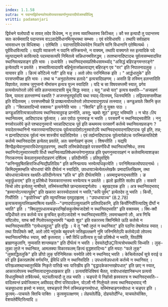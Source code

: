 ```yaml
---
index: 1.1.58
sutra: न पदान्तद्विर्वचनवरेयलोपस्वरसवर्णानुस्वारदीर्घजश्चर्विधिषु
vritti: padamanjari
---
```


 द्विर्वचने यलोपादौ च तावत् तदेव विधेयम्, न तु तस्य व्यवस्थितस्य किञ्चित् । कौ स्त इत्यादौ तु पदान्तस्य सतः कार्यमावादि पदान्तस्य वाऽऽवादेर्विधानमित्युभयथा सम्भवः । एवं वरेविधावपि । तथापि सर्वग्रहाय भावसाधन एव विधिशब्दः । एतेष्विति । पदान्तादिविधेयभेदेन भिन्नानि यानि विधानानि एतेष्वित्यर्थः । पूर्वविधावित्यादि । यद्यपि व्याकरणे न पदानि संस्क्रियन्ते, न वाक्यम्, तथापि वाक्यगते स्त इत्यादिके पदे व्युत्पाद्यमाने कावित्यादेः पदस्यासत्यपि निमितत्वे सन्निधानमविरुद्धम् । ततश्चानादिष्टादचः पूर्वत्वसम्भवादस्ति स्थानिवत्वप्रसङ्ग इति भावः । दध्यत्रेति । स्थानिवद्भावप्रतिषेधसामर्थ्याद् "असिद्धं बहिरङ्गमन्तरङ्गे" इत्येतदपि न प्रवर्तते । शच्यावित्यादावपि बहिर्भूताजपेक्षत्वाद्यण् बहिरङ्ग एव "वर" इति निपातनादलुक् । यायावर इति । ङित्यं कौटिल्ये गतौ" इति यङ् । अतो लोपः परनिमितक इति । " आर्द्धधातुके" इति परसप्तमीपक्ष इति भावः । तथा च "अनुदातेतश्च हलादेः" इत्यत्रादिग्रहणम् । असति हि तस्मिन् हलन्तादिति विज्ञायेत, ततश्च जुगुप्सनो मीमांसन इत्यत्र युज्न स्यादिति । यदि च सा विषयसप्तमी स्यात्, प्रगेव प्रत्ययोत्पतेरतो लोपे सति हलन्तत्वादत्रापि युच् सिद्धः स्यात् । यतु "अचो यत्" इत्यत्र वक्ष्यति--"अज्ग्रहणं किम्, यावता हलन्ताण्ण्यं वक्ष्यति ? अजन्तभूतपूर्वादपि यथा स्याद्-दित्स्यम्, धित्स्यमिति । तद्विपयसप्समीपक्ष इति वेदितव्यम् । परसप्तमीपक्षे हि प्राक्प्रत्ययोत्पतेरतो लोपाभावादनुपपन्नं तत्स्यात् । कण्डूअयतेः क्तिनि कृत इति । "क्तिन्नावादिभ्यो वक्तव्यः" इत्यनेनेति भावः । "क्तिचि" इति तु युक्तः पाठः । कण्डूअतिरित्यत्राल्लोपस्य स्थानिवत्वादुवङ् प्राप्नोति, अस्तु; च्छवोः शूठ" इत्यूट् भविष्यति । न चोठ।ल्पि स्थानिवत्वम्, आदिष्टादचः पूर्वत्वात् । अत एवोठः पुनरुवङ् न भवति । परसवर्णे न स्थानिवद्भवतीति । ननु श्नसोरल्लोपे कृते पश्चादनुस्वारो भवन्नादिष्टादचः पूर्व इति कथमस्य परसवर्णे कर्तव्ये स्थानिवत्वप्रसङ्गः ? स्यादेतत्स्थानिनो नकारस्यानादिष्टादचः पूर्वत्वादादेशोऽनुस्वारोऽपि स्थानिवद्भावादनादिष्टादचः पूर्व इति, तन्न; न ह्यनादिष्टादचः पूर्वत्वं नाम शास्त्रीयं यदतिदिश्येत । एवं तर्ह्यनादिष्टादचः पूर्वत्वापेक्षेऽचः परस्मिन्नत्यतिदेशे कर्तव्ये स्थानिवदादेश इत्येतत् प्रवर्तते, अतः सवर्णग्रहणं कृतम् । शिषन्तीति । यद्यपि शिण्ढैइत्येवानुस्वारविधेरप्युदाहरणम्, तथापि तस्मिन्नेवोदाहृते परसवर्णविधौ स्थानिवत्वनिषेधः, तस्य स्थानिनोऽनुस्वारस्यापि विधौ स्थानिवत्वप्रतिषेधमन्तरेणानुपपन्न इति पृथगनुस्वारग्रहणं न कर्तव्यमित्याशङ्का निराकरणाय केवलानुस्वारोदाहरणं दर्शितम् । प्रतिदीव्नेति । प्रतिपूर्वाद्दिवेः "कनिन्युवृषितक्षिराजिधन्विद्यौप्रतिदिवः" इति कनिन्प्रत्ययः भस्येत्यधिकृत्येति । परनिमितकत्वोपपादनार्थः । किमिदमुक्तम्हलि चोपधायां चेति दीर्घत्वं न स्यादिति, उपधायाञ्चेत्येतल्लेखकैः प्रमादाल्लिखितम्, तथा चोपधायाञ्चेत्यत्र वक्ष्यति-प्रतिदीव्नेत्यत्र "हलि च" इति दीर्घत्वमिति । अस्माद्वचनाद्भवतीति । ङ भकुर्छुअराम्" इति तु प्रतिषेधो रेफवकारान्तस्य भस्येत्यत्र न प्रवर्तते । झलो झलीति सलोप इति । सकारे सिचो लोप इत्येततु नाश्रीयते, तस्मिंस्त्वाश्रिते छान्दसत्वाद्वर्णलोपः । बहुखट्वक इति । अत्र स्थानिवद्भावद् "ह्रस्वान्तेऽन्त्यात्पूर्वम्" इति खकारा कारस्योदातत्वं न भवति,"कपि पूर्वम्" इत्येतदेव तु भवति । किर्योः, गिर्योरिति । "कृग्रोरिच्च" इति व्युत्पत्तिपक्ष एतदुदाहृतम् । "उपाधायाञ्च" (8.2.78) इत्यत्रत्वव्युत्पत्तिपक्षमाश्रित्य वक्ष्यति--"उणादयोऽव्युत्पन्नानि प्रातिपदिकानि, इति किर्योगिर्योरित्यादिषु दीर्घो न भवति" इति । "क्विलुगुपधात्वचङ्परनिर्ह्रासकुत्वेष्वजादेशो न स्थानिवद्भवति" इति वक्तव्यम् । क्वि-क्वौ यद्विधीयते तत्र कर्तव्ये यत्र कुत्रचित् कृतोऽजादेशो न स्थानिवद्भवतीति; लवमाचक्षाणो लौः, अत्र णिचि यष्टिलोपः, यश्च क्वौ णिलोपस्तदुभयमपि "च्छवोः शूठ" इति वकारस्य क्विनिमिते ऊठि कर्तव्ये न स्थानिवद्भवतीति "एत्येधत्यूठसु" इति वृद्धिः । ये तु "क्वौ लुप्तं न स्थानिवत्" इति पठन्ति तेषामेतन्न स्यात् । तथा पिपठिषतेः क्वौ, अतो लोपे नपुंसके बहुवचने जसिझल्लक्षणे नुमि जस्निमितेऽपि कर्तव्येऽयो लोपस्य स्थानिवत्वनिषेधः स्यात्, क्वौ कृतत्वात् । क्वौ विधिं प्रतीत्यत्र तु पक्षे प्रतिषेधो न भवति, पिपठीषि ब्राह्मणकुलानि, नुम्यसति शान्तमहतः" इति दीर्घत्वं न भवति । देवयतेद्यौउÇरित्यत्रोभयथापि सिध्यति । लुक्-लुका लुप्ते न स्थानिवत्, आमलक्या विकारफलम् ङित्यं वृद्धशरादिभ्यः" इति मयटः "फले लुक्" "लुक्तद्धितलुकि" इति ङीपो लुक् परिनिमितकः यस्येति लोपे न स्थानिवद् भवति । केचित्वेतदर्थं सूत्रे वराई उ वरे इति ईकारप्रश्लेषं वर्णयन्ति, ईविधिं प्रति न स्थानिवदिति । उपधात्वेउपधात्वे कर्तव्ये न स्थानिवत् । परिखअशब्दाच्चातुरर्थिके णिकृते पारिखे भवः पारिखीय इति "वृद्धादकेकान्तखोपधात्" इति छाए न स्यात्, आकारलोपस्य स्थानिवत्वादनुपधाखकार इति । प्रत्ययविधिविषयं चैतत्, यत्रोपधासंज्ञानिबन्धन प्रत्ययो विधातुमिष्यते तत्रैवेत्यर्थः, घटयतीत्यादौ तु तन्न भवति । चङ्परो ये निर्हासो ह्रस्वस्तत्र न स्थानिवद्भवति--वादितवन्तं प्रयोजितवान् अवीवदद् वीणां परिवादकेन, योऽसौ णौ णिर्लुप्यते तस्य स्थानिवद्भावाद् णौ चङ्युपधाया ह्रस्वो न स्यात्, यश्चङ्परो णिर्न तस्मिन्नङ्गस्योपधा, यस्मिंश्चाङ्गस्योपधा न चङ्पर इति । कुत्वम्--पाचयतेः क्तिचि पाक्तिः । कुत्वमुपलक्षणम् । लेहयतेर्लेढिः, दोहयतेर्दोग्धिः, याचयतेर्याक्तिः, वेशयतेर्वेष्टिरित्यादि ॥